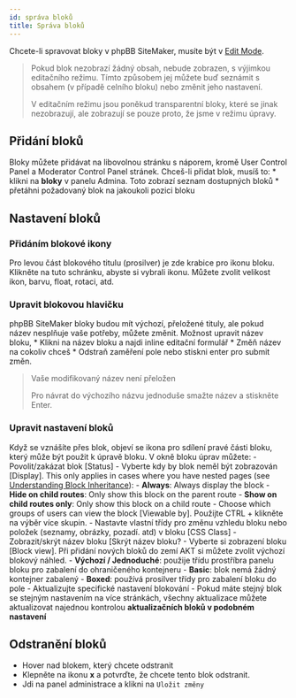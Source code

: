 ```yaml
---
id: správa bloků
title: Správa bloků
---
```


Chcete-li spravovat bloky v phpBB SiteMaker, musíte být v [Edit Mode](./blocks-overview#edit-mode).

> Pokud blok nezobrazí žádný obsah, nebude zobrazen, s výjimkou editačního režimu. Tímto způsobem jej můžete buď seznámit s obsahem (v případě celního bloku) nebo změnit jeho nastavení.
> 
> V editačním režimu jsou poněkud transparentní bloky, které se jinak nezobrazují, ale zobrazují se pouze proto, že jsme v režimu úpravy.

## Přidání bloků

Bloky můžete přidávat na libovolnou stránku s náporem, kromě User Control Panel a Moderator Control Panel stránek. Chceš-li přidat blok, musíš to: * klikni na **bloky** v panelu Admina. Toto zobrazí seznam dostupných bloků * přetáhni požadovaný blok na jakoukoli pozici bloku

## Nastavení bloků

### Přidáním blokové ikony

Pro levou část blokového titulu (prosilver) je zde krabice pro ikonu bloku. Klikněte na tuto schránku, abyste si vybrali ikonu. Můžete zvolit velikost ikon, barvu, float, rotaci, atd.

### Upravit blokovou hlavičku

phpBB SiteMaker bloky budou mít výchozí, přeložené tituly, ale pokud název nesplňuje vaše potřeby, můžete změnit. Možnost upravit název bloku, * Klikni na název bloku a najdi inline editační formulář * Změň název na cokoliv chceš * Odstraň zaměření pole nebo stiskni enter pro submit změn.

> Vaše modifikovaný název není přeložen
> 
> Pro návrat do výchozího názvu jednoduše smažte název a stiskněte Enter.

### Upravit nastavení bloků

Když se vznášíte přes blok, objeví se ikona pro sdílení pravé části bloku, který může být použit k úpravě bloku. V okně bloku úprav můžete: - Povolit/zakázat blok [Status] - Vyberte kdy by blok neměl být zobrazován [Display]. This only applies in cases where you have nested pages (see [Understanding Block Inheritance](./blocks-inheritance.md)): - **Always**: Always display the block - **Hide on child routes**: Only show this block on the parent route - **Show on child routes only**: Only show this block on a child route - Choose which groups of users can view the block [Viewable by]. Použijte CTRL + klikněte na výběr více skupin. - Nastavte vlastní třídy pro změnu vzhledu bloku nebo položek (seznamy, obrázky, pozadí. atd) v bloku [CSS Class] - Zobrazit/skrýt název bloku [Skrýt název bloku? - Vyberte si zobrazení bloku [Block view]. Při přidání nových bloků do zemí AKT si můžete zvolit výchozí blokový náhled. - **Výchozí / Jednoduché**: použije třídu prostříbra panelu bloku pro zabalení do ohraničeného kontejneru - **Basic**: blok nemá žádný kontejner zabalený - **Boxed**: používá prosilver třídy pro zabalení bloku do pole - Aktualizujte specifické nastavení blokování - Pokud máte stejný blok se stejným nastavením na více stránkách, všechny aktualizace můžete aktualizovat najednou kontrolou **aktualizačních bloků v podobném nastavení**

## Odstranění bloků

- Hover nad blokem, který chcete odstranit
- Klepněte na ikonu **x** a potvrďte, že chcete tento blok odstranit.
- Jdi na panel administrace a klikni na `Uložit změny`